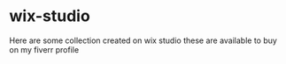 # wix-studio
Here are some collection created on wix studio these are available to buy on my fiverr profile 
